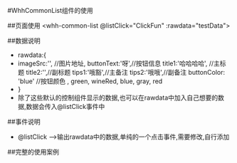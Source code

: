 #WhhCommonList组件的使用
  
##页面使用
 <whh-common-list @listClick="ClickFun" :rawdata="testData"></whh-common-list>
 
##数据说明
* rawdata:{
*	imageSrc:'', //图片地址,
	buttonText:'呀',//按钮信息
	title1:'哈哈哈哈', //主标题
	title2:'',//副标题
	tips1:'哦豁',//主备注
	tips2:'哦哦',//副备注
	buttonColor: 'blue' //按钮颜色 , green, wineRed, blue, gray, red
* }
* 除了这些默认的控制组件显示的数据,也可以在rawdata中加入自己想要的数据,数据会传入@listClick事件中

##事件说明
* @listClick  -->输出rawdata中的数据,单纯的一个点击事件,需要修改,自行添加

##完整的使用案例

<template>
	<view class="content">
		<view class="listbox" v-for="(item,index) in player" :key="index">
			<whh-common-list @listClick="ClickFun($event,index)" :rawdata="testData"></whh-common-list>
		</view>
	</view>
</template>

<script>
	import whhCommonList from '../../../components/whh-list/whh-list.vue';
	export default {
		data (){
			return {
				player:[1,2,3,4,5,6,7,8,9,10,11,12],
				testData:{
					imageSrc:'',
					buttonText:'呀',
					title1:'哈哈哈哈',
					title2:'',
					tips1:'哦豁',
					tips2:'哦哦',
					buttonColor: 'blue' 
				}
			}
		},
		onLoad() {
			
		},
		components:{
			whhCommonList,
		},
		methods:{
			ClickFun:function(e,i){
				console.log("e" , e);
				console.log("i: " , i);
			}
		}
	}
</script>

<style>
</style>
